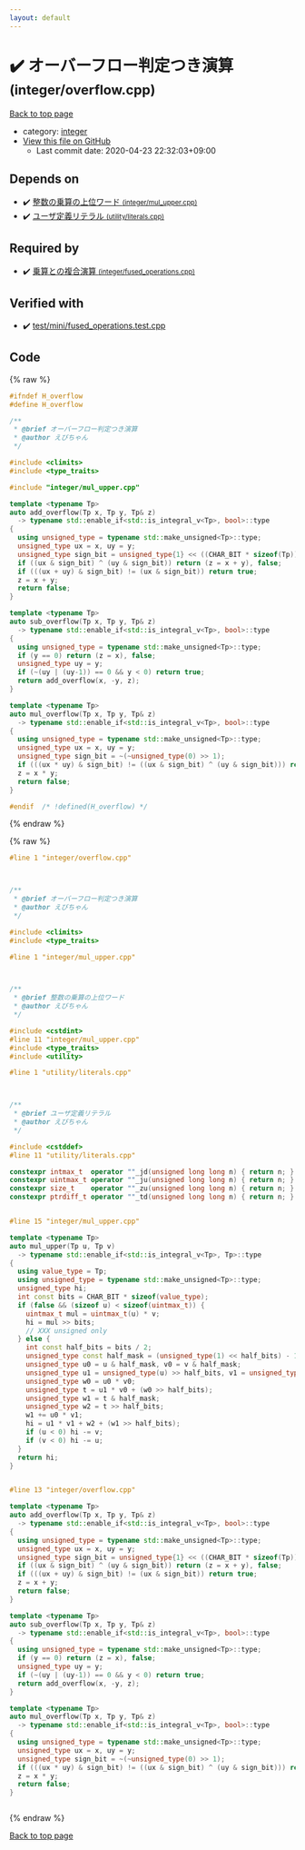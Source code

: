 ```yaml
---
layout: default
---
```


<!-- mathjax config similar to math.stackexchange -->
<script type="text/javascript" async
  src="https://cdnjs.cloudflare.com/ajax/libs/mathjax/2.7.5/MathJax.js?config=TeX-MML-AM_CHTML">
</script>
<script type="text/x-mathjax-config">
  MathJax.Hub.Config({
    TeX: { equationNumbers: { autoNumber: "AMS" }},
    tex2jax: {
      inlineMath: [ ['$','$'] ],
      processEscapes: true
    },
    "HTML-CSS": { matchFontHeight: false },
    displayAlign: "left",
    displayIndent: "2em"
  });
</script>

<script type="text/javascript" src="https://cdnjs.cloudflare.com/ajax/libs/jquery/3.4.1/jquery.min.js"></script>
<script src="https://cdn.jsdelivr.net/npm/jquery-balloon-js@1.1.2/jquery.balloon.min.js" integrity="sha256-ZEYs9VrgAeNuPvs15E39OsyOJaIkXEEt10fzxJ20+2I=" crossorigin="anonymous"></script>
<script type="text/javascript" src="../../assets/js/copy-button.js"></script>
<link rel="stylesheet" href="../../assets/css/copy-button.css" />


# :heavy_check_mark: オーバーフロー判定つき演算 <small>(integer/overflow.cpp)</small>

<a href="../../index.html">Back to top page</a>

* category: <a href="../../index.html#157db7df530023575515d366c9b672e8">integer</a>
* <a href="{{ site.github.repository_url }}/blob/master/integer/overflow.cpp">View this file on GitHub</a>
    - Last commit date: 2020-04-23 22:32:03+09:00




## Depends on

* :heavy_check_mark: <a href="mul_upper.cpp.html">整数の乗算の上位ワード <small>(integer/mul_upper.cpp)</small></a>
* :heavy_check_mark: <a href="../utility/literals.cpp.html">ユーザ定義リテラル <small>(utility/literals.cpp)</small></a>


## Required by

* :heavy_check_mark: <a href="fused_operations.cpp.html">乗算との複合演算 <small>(integer/fused_operations.cpp)</small></a>


## Verified with

* :heavy_check_mark: <a href="../../verify/test/mini/fused_operations.test.cpp.html">test/mini/fused_operations.test.cpp</a>


## Code

<a id="unbundled"></a>
{% raw %}
```cpp
#ifndef H_overflow
#define H_overflow

/**
 * @brief オーバーフロー判定つき演算
 * @author えびちゃん
 */

#include <climits>
#include <type_traits>

#include "integer/mul_upper.cpp"

template <typename Tp>
auto add_overflow(Tp x, Tp y, Tp& z)
  -> typename std::enable_if<std::is_integral_v<Tp>, bool>::type
{
  using unsigned_type = typename std::make_unsigned<Tp>::type;
  unsigned_type ux = x, uy = y;
  unsigned_type sign_bit = unsigned_type{1} << ((CHAR_BIT * sizeof(Tp)) - 1);
  if ((ux & sign_bit) ^ (uy & sign_bit)) return (z = x + y), false;
  if (((ux + uy) & sign_bit) != (ux & sign_bit)) return true;
  z = x + y;
  return false;
}

template <typename Tp>
auto sub_overflow(Tp x, Tp y, Tp& z)
  -> typename std::enable_if<std::is_integral_v<Tp>, bool>::type
{
  using unsigned_type = typename std::make_unsigned<Tp>::type;
  if (y == 0) return (z = x), false;
  unsigned_type uy = y;
  if (~(uy | (uy-1)) == 0 && y < 0) return true;
  return add_overflow(x, -y, z);
}

template <typename Tp>
auto mul_overflow(Tp x, Tp y, Tp& z)
  -> typename std::enable_if<std::is_integral_v<Tp>, bool>::type
{
  using unsigned_type = typename std::make_unsigned<Tp>::type;
  unsigned_type ux = x, uy = y;
  unsigned_type sign_bit = ~(~unsigned_type(0) >> 1);
  if (((ux * uy) & sign_bit) != ((ux & sign_bit) ^ (uy & sign_bit))) return true;
  z = x * y;
  return false;
}

#endif  /* !defined(H_overflow) */

```
{% endraw %}

<a id="bundled"></a>
{% raw %}
```cpp
#line 1 "integer/overflow.cpp"



/**
 * @brief オーバーフロー判定つき演算
 * @author えびちゃん
 */

#include <climits>
#include <type_traits>

#line 1 "integer/mul_upper.cpp"



/**
 * @brief 整数の乗算の上位ワード
 * @author えびちゃん
 */

#include <cstdint>
#line 11 "integer/mul_upper.cpp"
#include <type_traits>
#include <utility>

#line 1 "utility/literals.cpp"



/**
 * @brief ユーザ定義リテラル
 * @author えびちゃん
 */

#include <cstddef>
#line 11 "utility/literals.cpp"

constexpr intmax_t  operator ""_jd(unsigned long long n) { return n; }
constexpr uintmax_t operator ""_ju(unsigned long long n) { return n; }
constexpr size_t    operator ""_zu(unsigned long long n) { return n; }
constexpr ptrdiff_t operator ""_td(unsigned long long n) { return n; }


#line 15 "integer/mul_upper.cpp"

template <typename Tp>
auto mul_upper(Tp u, Tp v)
  -> typename std::enable_if<std::is_integral_v<Tp>, Tp>::type
{
  using value_type = Tp;
  using unsigned_type = typename std::make_unsigned<Tp>::type;
  unsigned_type hi;
  int const bits = CHAR_BIT * sizeof(value_type);
  if (false && (sizeof u) < sizeof(uintmax_t)) {
    uintmax_t mul = uintmax_t(u) * v;
    hi = mul >> bits;
    // XXX unsigned only
  } else {
    int const half_bits = bits / 2;
    unsigned_type const half_mask = (unsigned_type(1) << half_bits) - 1;
    unsigned_type u0 = u & half_mask, v0 = v & half_mask;
    unsigned_type u1 = unsigned_type(u) >> half_bits, v1 = unsigned_type(v) >> half_bits;
    unsigned_type w0 = u0 * v0;
    unsigned_type t = u1 * v0 + (w0 >> half_bits);
    unsigned_type w1 = t & half_mask;
    unsigned_type w2 = t >> half_bits;
    w1 += u0 * v1;
    hi = u1 * v1 + w2 + (w1 >> half_bits);
    if (u < 0) hi -= v;
    if (v < 0) hi -= u;
  }
  return hi;
}


#line 13 "integer/overflow.cpp"

template <typename Tp>
auto add_overflow(Tp x, Tp y, Tp& z)
  -> typename std::enable_if<std::is_integral_v<Tp>, bool>::type
{
  using unsigned_type = typename std::make_unsigned<Tp>::type;
  unsigned_type ux = x, uy = y;
  unsigned_type sign_bit = unsigned_type{1} << ((CHAR_BIT * sizeof(Tp)) - 1);
  if ((ux & sign_bit) ^ (uy & sign_bit)) return (z = x + y), false;
  if (((ux + uy) & sign_bit) != (ux & sign_bit)) return true;
  z = x + y;
  return false;
}

template <typename Tp>
auto sub_overflow(Tp x, Tp y, Tp& z)
  -> typename std::enable_if<std::is_integral_v<Tp>, bool>::type
{
  using unsigned_type = typename std::make_unsigned<Tp>::type;
  if (y == 0) return (z = x), false;
  unsigned_type uy = y;
  if (~(uy | (uy-1)) == 0 && y < 0) return true;
  return add_overflow(x, -y, z);
}

template <typename Tp>
auto mul_overflow(Tp x, Tp y, Tp& z)
  -> typename std::enable_if<std::is_integral_v<Tp>, bool>::type
{
  using unsigned_type = typename std::make_unsigned<Tp>::type;
  unsigned_type ux = x, uy = y;
  unsigned_type sign_bit = ~(~unsigned_type(0) >> 1);
  if (((ux * uy) & sign_bit) != ((ux & sign_bit) ^ (uy & sign_bit))) return true;
  z = x * y;
  return false;
}



```
{% endraw %}

<a href="../../index.html">Back to top page</a>

